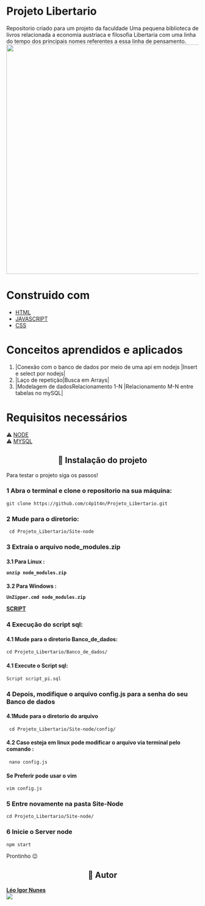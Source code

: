 # Projeto Libertario
Repositorio criado para um projeto da faculdade Uma pequena biblioteca   de livros relacionada a economia austriaca e filosofia Libertaria
com uma linha do tempo dos principais nomes referentes a essa linha de pensamento.
<img src="https://external-content.duckduckgo.com/iu/?u=https%3A%2F%2Fi.ytimg.com%2Fvi%2Fi77ZP6tnjAM%2Fmaxresdefault.jpg&f=1&nofb=1"  width="600px">


# Construido  com 
* [HTML](https://en.wikipedia.org/wiki/HTML) 
* [JAVASCRIPT](https://www.javascript.com)
* [CSS](https://en.wikipedia.org/wiki/CSS)

# Conceitos aprendidos e aplicados
1. |Conexão com o banco de dados por meio de uma api em nodejs |Insert e select por nodejs|
3. |Laço de repetição|Busca em Arrays|
4. |Modelagem de dadosRelacionamento 1-N |Relacionamento M-N entre tabelas no mySQL|

#  Requisitos necessários 
⚠️ [NODE](https://nodejs.org/en/) <br>
⚠️ [MYSQL](https://www.mysql.com/)

<h2 align="center">🔧 Instalação do projeto</h2>
<p>Para testar o projeto  siga os  passos!</p>

<h3><b>1</b> Abra o terminal e clone o repositorio na sua máquina:</h3>

```
git clone https://github.com/c4p1t4n/Projeto_Libertario.git
```
<h3><b>2</b> Mude para o diretorio:</h3>

```
 cd Projeto_Libertario/Site-node
```
<h3><b>3</b> Extraia o arquivo node_modules.zip</h3>

<h4><b>3.1</b> Para Linux :
  
```
unzip node_modules.zip
```
<h4><b>3.2</b> Para Windows :
  
```
UnZipper.cmd node_modules.zip  
```
  [SCRIPT](https://github.com/c4p1t4n/Projeto_Libertario/blob/main/Banco_de_dados/script_pi.sql)

  <h3><b>4</b> Execução do script sql:</h3>
  <h4><b>4.1</b> Mude para o diretorio Banco_de_dados:</h3>
    
  ```
cd Projeto_Libertario/Banco_de_dados/
```
<h4><b>4.1</b> Execute o Script sql:</h3>
  
```
Script script_pi.sql
```

  
  
  
    
  <h3><b>4</b> Depois, modifique o arquivo config.js para a senha do seu Banco de dados </h3>
    
  <h4><b>4.1</b>Mude para o diretorio do arquivo</h4>
  
``` 
 cd Projeto_Libertario/Site-node/config/
```
   <h4><b>4.2</b> Caso esteja em linux pode modificar o arquivo via terminal pelo comando :</h4>
  
``` 
 nano config.js  
```
  
  <h4>Se Preferir pode usar o vim </h4>
   
  ``` 
 vim config.js  
```
    
  <h3><b>5</b>  Entre novamente na pasta Site-Node    </h3>
        
 ``` 
cd Projeto_Libertario/Site-node/
```
  
 <h3><b>6</b>  Inicie o Server node     </h3>
  
 ``` 
npm start
```
 
 Prontinho 😉

  

  


<h2 align="center">🧐 Autor</h2>
<a href="https://github.com/c4p1t4n" title="Github"><b>Léo Igor Nunes</b> </a><br>
<a href="https://www.linkedin.com/in/leo-igor-nunes-de-oliveira-aa43641a5/"><img src="https://img.icons8.com/ios-filled/64/000000/linkedin.png"/></a>


